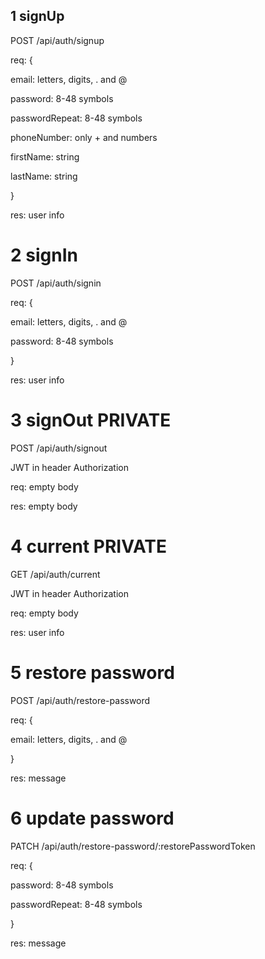 ## 1 signUp

POST /api/auth/signup

req: {

  email: letters, digits, . and @
  
  password: 8-48 symbols

  passwordRepeat: 8-48 symbols
  
  phoneNumber: only + and numbers
  
  firstName: string
  
  lastName: string
  
}

res: user info

# 2 signIn

POST /api/auth/signin

req: {

  email: letters, digits, . and @
  
  password: 8-48 symbols
  
}

res: user info

# 3 signOut PRIVATE

POST /api/auth/signout

JWT in header Authorization

req: empty body

res: empty body

# 4 current PRIVATE

GET /api/auth/current

JWT in header Authorization

req: empty body

res: user info

# 5 restore password

POST /api/auth/restore-password

req: {

  email: letters, digits, . and @
  
}

res: message

# 6 update password

PATCH /api/auth/restore-password/:restorePasswordToken

req: {

  password: 8-48 symbols

  passwordRepeat: 8-48 symbols
  
}

res: message

